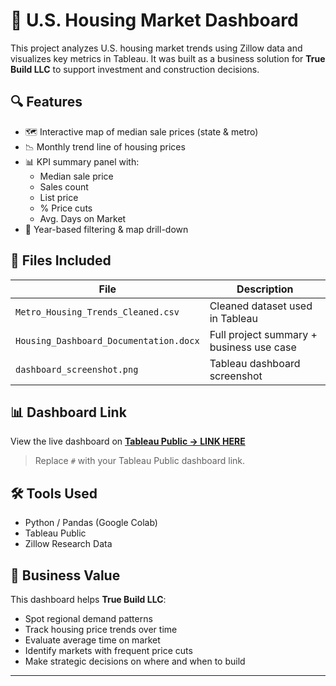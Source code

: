 # 🏡 U.S. Housing Market Dashboard

This project analyzes U.S. housing market trends using Zillow data and visualizes key metrics in Tableau. It was built as a business solution for **True Build LLC** to support investment and construction decisions.

## 🔍 Features

- 🗺️ Interactive map of median sale prices (state & metro)
- 📉 Monthly trend line of housing prices
- 📊 KPI summary panel with:
  - Median sale price
  - Sales count
  - List price
  - % Price cuts
  - Avg. Days on Market
- 📅 Year-based filtering & map drill-down

## 📂 Files Included

| File                               | Description                                      |
|------------------------------------|--------------------------------------------------|
| `Metro_Housing_Trends_Cleaned.csv`| Cleaned dataset used in Tableau                  |
| `Housing_Dashboard_Documentation.docx` | Full project summary + business use case     |
| `dashboard_screenshot.png`        | Tableau dashboard screenshot                     |

## 📊 Dashboard Link

View the live dashboard on [**Tableau Public → LINK HERE**](#)  
> Replace `#` with your Tableau Public dashboard link.

## 🛠 Tools Used

- Python / Pandas (Google Colab)
- Tableau Public
- Zillow Research Data

## 🧠 Business Value

This dashboard helps **True Build LLC**:
- Spot regional demand patterns
- Track housing price trends over time
- Evaluate average time on market
- Identify markets with frequent price cuts
- Make strategic decisions on where and when to build

---
